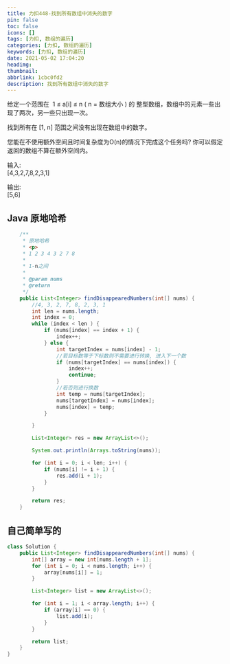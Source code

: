 ```yaml
---
title: 力扣448-找到所有数组中消失的数字
pin: false
toc: false
icons: []
tags: [力扣, 数组的遍历]
categories: [力扣, 数组的遍历]
keywords: [力扣, 数组的遍历]
date: 2021-05-02 17:04:20
headimg: 
thumbnail: 
abbrlink: 1cbc0fd2
description: 找到所有数组中消失的数字
---
```



给定一个范围在  1 ≤ a[i] ≤ n ( n = 数组大小 ) 的 整型数组，数组中的元素一些出现了两次，另一些只出现一次。

找到所有在 [1, n] 范围之间没有出现在数组中的数字。

您能在不使用额外空间且时间复杂度为O(n)的情况下完成这个任务吗? 你可以假定返回的数组不算在额外空间内。

输入:     
[4,3,2,7,8,2,3,1]       

输出:       
[5,6]       



## Java 原地哈希
```java
    /**
     * 原地哈希
     * <p>
     * 1 2 3 4 3 2 7 8
     *
     * 1-n之间
     *
     * @param nums
     * @return
     */
    public List<Integer> findDisappearedNumbers(int[] nums) {
        //4, 3, 2, 7, 8, 2, 3, 1
        int len = nums.length;
        int index = 0;
        while (index < len ) {
            if (nums[index] == index + 1) {
                index++;
            } else {
                int targetIndex = nums[index] - 1;
                //若目标数等于下标数则不需要进行转换, 进入下一个数
                if (nums[targetIndex] == nums[index]) {
                    index++;
                    continue;
                }
                //若否则进行换数
                int temp = nums[targetIndex];
                nums[targetIndex] = nums[index];
                nums[index] = temp;
            }

        }

        List<Integer> res = new ArrayList<>();

        System.out.println(Arrays.toString(nums));

        for (int i = 0; i < len; i++) {
            if (nums[i] != i + 1) {
                res.add(i + 1);
            }
        }

        return res;
    }
```


## 自己简单写的
```java
class Solution {
    public List<Integer> findDisappearedNumbers(int[] nums) {
        int[] array = new int[nums.length + 1];
        for (int i = 0; i < nums.length; i++) {
            array[nums[i]] = 1;
        }

        List<Integer> list = new ArrayList<>();

        for (int i = 1; i < array.length; i++) {
            if (array[i] == 0) {
                list.add(i);
            }
        }

        return list;
    }
}
```